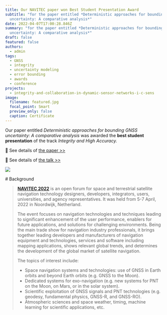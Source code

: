 ```yaml
---
title: Our NAVITEC paper won Best Student Presentation Award
subtitle: "for the paper entitled *Deterministic approaches for bounding GNSS
  uncertainty: A comparative analysis*"
date: 2022-04-07T17:00:28.846Z
summary: "for the paper entitled *Deterministic approaches for bounding GNSS
  uncertainty: A comparative analysis*"
draft: false
featured: false
authors:
  - admin
tags:
  - GNSS
  - integrity
  - uncertainty modeling
  - error bounding
  - awards
  - conference
projects:
  - integrity-and-collaboration-in-dynamic-sensor-networks-i-c-sens
image:
  filename: featured.jpg
  focal_point: Smart
  preview_only: false
  caption: Certificate
---
```

Our paper entitled *Deterministic approaches for bounding GNSS uncertainty: A comparative analysis* was awarded the **best student presentation** of the track *Integrity and High Accuracy.*

:page_with_curl: See details of [the paper >>](/publication/deterministic-approaches-for-bounding-gnss-uncertainty-a-comparative-analysis/)

:movie_camera: See details of [the talk >>](/talk/deterministic-approaches-for-bounding-gnss-uncertainty-a-comparative-analysis/)

![](https://www.gmv.com/sites/default/files/styles/image_1000/public/content/image/2022/03/07/114/navitec.png?itok=yzS4uhCY)

\# Background

> **[NAVITEC 2022](https://atpi.eventsair.com/navitec-2022/)** is an open forum for space and terrestrial satellite navigation technology designers, developers, integrators, users, universities, and agency representatives. It was held from 5-7 April, 2022 in Noordwijk, Netherland. 
>
> The event focuses on navigation technologies and techniques leading to significant enhancement of the user performance, enablers for future applications, and solutions for challenging environments. Being the main trade show for navigation industry professionals, it brings together leading developers and manufacturers of navigation equipment and technologies, services and software including mapping applications, shows relevant global trends, and determines the development of the global market of satellite navigation.
>
> The topics of interest include:
>
> * Space navigation systems and technologies: use of GNSS in Earth orbits and beyond Earth orbits (e.g. GNSS to the Moon).
> * Dedicated systems for exo-navigation (e.g. new systems for PNT on the Moon, on Mars, or in the solar system).
> * Scientific exploitation of GNSS signals and PNT technologies (e.g. geodesy, fundamental physics, GNSS-R, and GNSS-RO).
> * Atmospheric sciences and space weather, timing, machine learning for scientific applications, etc.